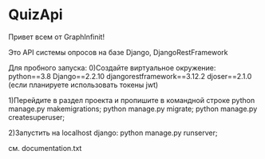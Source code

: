# QuizApi


Привет всем от GraphInfinit!

Это API системы опросов на базе Django, DjangoRestFramework


Для пробного запуска: 
0)Создайте виртуальное окружение:
python==3.8 
Django==2.2.10 
djangorestframework==3.12.2 
djoser==2.1.0 (если планируете использовать токены jwt)

1)Перейдите в раздел проекта и пропишите в командной строке
python manage.py makemigrations;
python manage.py migrate; 
python manage.py createsuperuser;

2)Запустить на localhost django: 
python manage.py runserver;

см. documentation.txt
